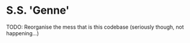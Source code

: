 # S.S. 'Genne'

TODO: Reorganise the mess that is this codebase (seriously though, not happening...)